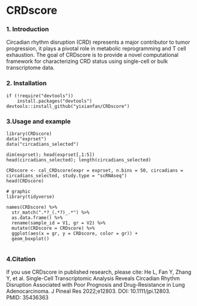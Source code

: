 # CRDscore
### 1. Introduction
Circadian rhythm disruption (CRD) represents a major contributor to tumor progression, it plays 
a pivotal role in metabolic reprogramming and T cell exhaustion. 
The goal of CRDscore is to provide a novel computational framework for characterizing CRD status 
using single-cell or bulk transcriptome data. 

### 2. Installation
```{r}
if (!require("devtools")) 
    install.packages("devtools")
devtools::install_github("yixianfan/CRDscore")
```

### 3.Usage and example
```{r}
library(CRDscore)
data("exprset")
data("circadians_selected")

dim(exprset); head(exprset[,1:5])
head(circadians_selected); length(circadians_selected)

CRDscore <- cal_CRDscore(expr = exprset, n.bins = 50, circadians = circadians_selected, study.type = "scRNAseq")
head(CRDscore)

# graphic
library(tidyverse)

names(CRDscore) %>% 
  str_match(".*?_(.*?)_.*") %>% 
  as.data.frame() %>%
  rename(sample_id = V1, gr = V2) %>% 
  mutate(CRDscore = CRDscore) %>% 
  ggplot(aes(x = gr, y = CRDscore, color = gr)) +
  geom_boxplot()
 
```
### 4.Citation
If you use CRDscore in published research, please cite:
He L, Fan Y, Zhang Y, et al. Single-Cell Transcriptomic Analysis Reveals Circadian Rhythm Disruption Associated with Poor Prognosis and Drug-Resistance in Lung Adenocarcinoma. J Pineal Res 2022;e12803. DOI: 10.1111/jpi.12803. PMID: 35436363
